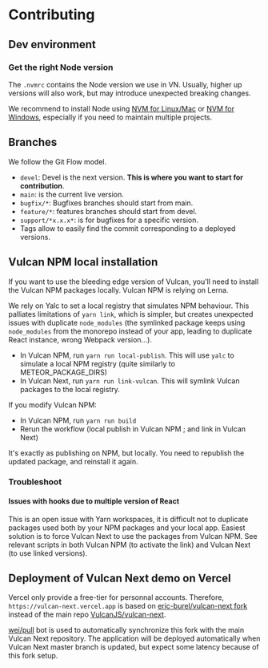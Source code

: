 # Contributing

## Dev environment

### Get the right Node version

The `.nvmrc` contains the Node version we use in VN. Usually, higher up versions will also work, but may introduce unexpected breaking changes.

We recommend to install Node using [NVM for Linux/Mac](https://github.com/nvm-sh/nvm) or [NVM for Windows](https://github.com/coreybutler/nvm-windows), especially if you need to maintain multiple projects.

## Branches

We follow the Git Flow model.

- `devel`: Devel is the next version. **This is where you want to start for contribution**.
- `main`: is the current live version.
- `bugfix/*`: Bugfixes branches should start from main.
- `feature/*`: features branches should start from devel.
- `support/*x.x.x*`: is for bugfixes for a specific version.
- Tags allow to easily find the commit corresponding to a deployed versions.

## Vulcan NPM local installation

If you want to use the bleeding edge version of Vulcan, you'll need to install the Vulcan NPM packages locally.
Vulcan NPM is relying on Lerna.

We rely on Yalc to set a local registry that simulates NPM behaviour. This palliates limitations of `yarn link`, which is simpler, but creates unexpected issues with duplicate `node_modules` (the symlinked package keeps using `node_modules` from the monorepo instead of your app, leading to duplicate React instance, wrong Webpack version...).

- In Vulcan NPM, run `yarn run local-publish`. This will use `yalc` to simulate a local NPM registry (quite similarly to METEOR_PACKAGE_DIRS)
- In Vulcan Next, run `yarn run link-vulcan`. This will symlink Vulcan packages to the local registry.

If you modify Vulcan NPM:

- In Vulcan NPM, run `yarn run build`
- Rerun the workflow (local publish in Vulcan NPM ; and link in Vulcan Next)

It's exactly as publishing on NPM, but locally. You need to republish the updated package, and reinstall it again.

### Troubleshoot

#### Issues with hooks due to multiple version of React

This is an open issue with Yarn workspaces, it is difficult not to duplicate packages used both by your NPM packages and your local app.
Easiest solution is to force Vulcan Next to use the packages from Vulcan NPM. See relevant scripts in both Vulcan NPM (to activate the link)
and Vulcan Next (to use linked versions).

## Deployment of Vulcan Next demo on Vercel

Vercel only provide a free-tier for personnal accounts. Therefore, `https://vulcan-next.vercel.app` is based on [eric-burel/vulcan-next fork](https://github.com/eric-burel/vulcan-next) instead of the main repo [VulcanJS/vulcan-next](https://github.com/VulcanJS/vulcan-next).

[wei/pull](https://github.com/wei/pull) bot is used to automatically synchronize this fork with the main Vulcan Next repository. The application will be deployed automatically when Vulcan Next master branch is updated, but expect some latency because of this fork setup.

